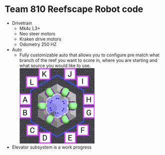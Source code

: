 # Team 810 Reefscape Robot code 

- Drivetrain
  - Mk4c L3+ 
  - Neo steer motors 
  - Kraken drive motors
  - Odometry 250 HZ
- Auto 
  - Fully customizable auto that allows you to configure pre match what branch of the reef you want to score in, where you are starting and what source you would like to use.
  ![img.png](img.png)
- Elevator subsystem is a work progress
